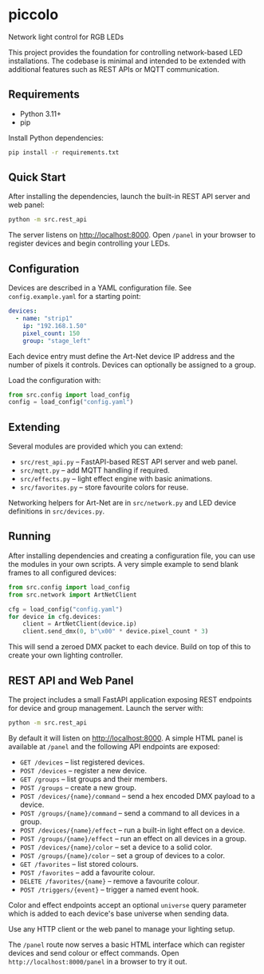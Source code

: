 # piccolo

Network light control for RGB LEDs

This project provides the foundation for controlling network-based LED
installations. The codebase is minimal and intended to be extended with
additional features such as REST APIs or MQTT communication.

## Requirements

* Python 3.11+
* pip

Install Python dependencies:

```bash
pip install -r requirements.txt
```

## Quick Start

After installing the dependencies, launch the built-in REST API server and
web panel:

```bash
python -m src.rest_api
```

The server listens on <http://localhost:8000>. Open `/panel` in your browser
to register devices and begin controlling your LEDs.

## Configuration

Devices are described in a YAML configuration file. See
`config.example.yaml` for a starting point:

```yaml
devices:
  - name: "strip1"
    ip: "192.168.1.50"
    pixel_count: 150
    group: "stage_left"
```

Each device entry must define the Art-Net device IP address and the
number of pixels it controls. Devices can optionally be assigned to a
group.

Load the configuration with:

```python
from src.config import load_config
config = load_config("config.yaml")
```

## Extending

Several modules are provided which you can extend:

* `src/rest_api.py` – FastAPI-based REST API server and web panel.
* `src/mqtt.py` – add MQTT handling if required.
* `src/effects.py` – light effect engine with basic animations.
* `src/favorites.py` – store favourite colors for reuse.

Networking helpers for Art-Net are in `src/network.py` and LED device
definitions in `src/devices.py`.

## Running

After installing dependencies and creating a configuration file, you can
use the modules in your own scripts. A very simple example to send blank
frames to all configured devices:

```python
from src.config import load_config
from src.network import ArtNetClient

cfg = load_config("config.yaml")
for device in cfg.devices:
    client = ArtNetClient(device.ip)
    client.send_dmx(0, b"\x00" * device.pixel_count * 3)
```

This will send a zeroed DMX packet to each device. Build on top of this
to create your own lighting controller.

## REST API and Web Panel

The project includes a small FastAPI application exposing REST endpoints
for device and group management. Launch the server with:

```bash
python -m src.rest_api
```

By default it will listen on <http://localhost:8000>. A simple HTML panel
is available at `/panel` and the following API endpoints are exposed:

* `GET /devices` – list registered devices.
* `POST /devices` – register a new device.
* `GET /groups` – list groups and their members.
* `POST /groups` – create a new group.
* `POST /devices/{name}/command` – send a hex encoded DMX payload to a device.
* `POST /groups/{name}/command` – send a command to all devices in a group.
* `POST /devices/{name}/effect` – run a built-in light effect on a device.
* `POST /groups/{name}/effect` – run an effect on all devices in a group.
* `POST /devices/{name}/color` – set a device to a solid color.
* `POST /groups/{name}/color` – set a group of devices to a color.
* `GET /favorites` – list stored colours.
* `POST /favorites` – add a favourite colour.
* `DELETE /favorites/{name}` – remove a favourite colour.
* `POST /triggers/{event}` – trigger a named event hook.

Color and effect endpoints accept an optional `universe` query parameter
which is added to each device's base universe when sending data.

Use any HTTP client or the web panel to manage your lighting setup.

The `/panel` route now serves a basic HTML interface which can register
devices and send colour or effect commands. Open
`http://localhost:8000/panel` in a browser to try it out.
